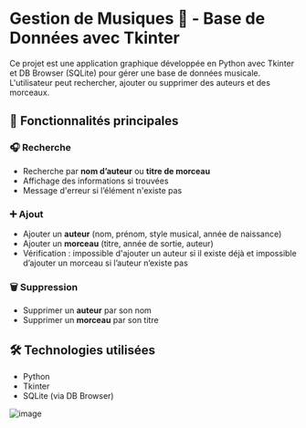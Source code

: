 # Gestion de Musiques 🎼 - Base de Données avec Tkinter

Ce projet est une application graphique développée en Python avec Tkinter et DB Browser (SQLite)
pour gérer une base de données musicale. L'utilisateur peut rechercher, ajouter ou supprimer des auteurs et des morceaux.

## 🔎 Fonctionnalités principales

### 🎧 Recherche
- Recherche par **nom d’auteur** ou **titre de morceau**
- Affichage des informations si trouvées
- Message d'erreur si l’élément n'existe pas

### ➕ Ajout
- Ajouter un **auteur** (nom, prénom, style musical, année de naissance)
- Ajouter un **morceau** (titre, année de sortie, auteur)
- Vérification : impossible d'ajouter un auteur si il existe déjà et impossible d’ajouter un morceau si l’auteur n’existe pas 

### 🗑️ Suppression
- Supprimer un **auteur** par son nom
- Supprimer un **morceau** par son titre

## 🛠️ Technologies utilisées

- Python  
- Tkinter  
- SQLite (via DB Browser)


![image](https://github.com/user-attachments/assets/b3a3fb14-760e-471b-8157-e6eb33e9d160)

